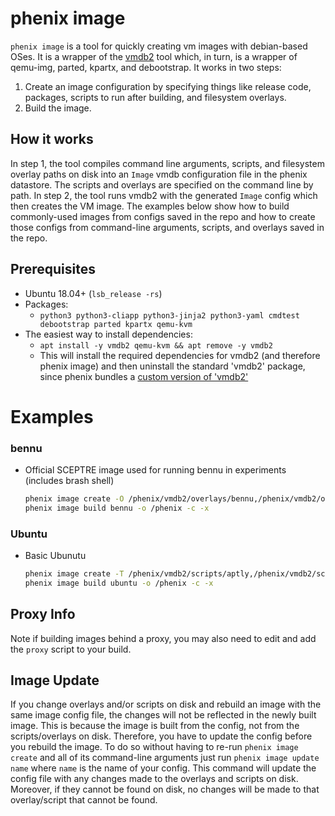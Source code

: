 # phenix image
`phenix image` is a tool for quickly creating vm images with debian-based OSes. It is a wrapper of the [vmdb2](https://vmdb2.liw.fi/) tool which, in turn, is a wrapper of qemu-img, parted, kpartx, and debootstrap. It works in two steps:

1. Create an image configuration by specifying things like release code, packages, scripts to run after building, and filesystem overlays.
2. Build the image.

## How it works
In step 1, the tool compiles command line arguments, scripts, and filesystem overlay paths on disk into an `Image` vmdb configuration file in the phenix datastore. The scripts and overlays are specified on the command line by path. In step 2, the tool runs vmdb2 with the generated `Image` config which then creates the VM image. The examples below show how to build commonly-used images from configs saved in the repo and how to create those configs from command-line arguments, scripts, and overlays saved in the repo.

## Prerequisites
- Ubuntu 18.04+ (`lsb_release -rs`)
- Packages:
  - `python3 python3-cliapp python3-jinja2 python3-yaml cmdtest debootstrap parted kpartx qemu-kvm`
- The easiest way to install dependencies:
  - `apt install -y vmdb2 qemu-kvm && apt remove -y vmdb2`
  - This will install the required dependencies for vmdb2 (and therefore phenix image) and then uninstall the standard 'vmdb2' package, since phenix bundles a [custom version of 'vmdb2'](https://github.com/glattercj/vmdb2/releases/tag/v1.0)

# Examples

### bennu
- Official SCEPTRE image used for running bennu in experiments (includes brash shell)

    ```bash
    phenix image create -O /phenix/vmdb2/overlays/bennu,/phenix/vmdb2/overlays/brash -T /phenix/vmdb2/scripts/aptly,/phenix/vmdb2/scripts/bennu --format qcow2 --release focal -c bennu
    phenix image build bennu -o /phenix -c -x
    ```

### Ubuntu 
- Basic Ubunutu 
 
    ```bash
    phenix image create -T /phenix/vmdb2/scripts/aptly,/phenix/vmdb2/scripts/ubuntu --format qcow2 --release focal -c ubuntu
    phenix image build ubuntu -o /phenix -c -x
    ```

## Proxy Info
Note if building images behind a proxy, you may also need to edit and add the `proxy` script to your build.

## Image Update
If you change overlays and/or scripts on disk and rebuild an image with the same image config file, the changes will not be reflected in the newly built image. This is because the image is built from the config, not from the scripts/overlays on disk. Therefore, you have to update the config before you rebuild the image. To do so without having to re-run `phenix image create` and all of its command-line arguments just run `phenix image update name` where `name` is the name of your config. This command will update the config file with any changes made to the overlays and scripts on disk. Moreover, if they cannot be found on disk, no changes will be made to that overlay/script that cannot be found.
